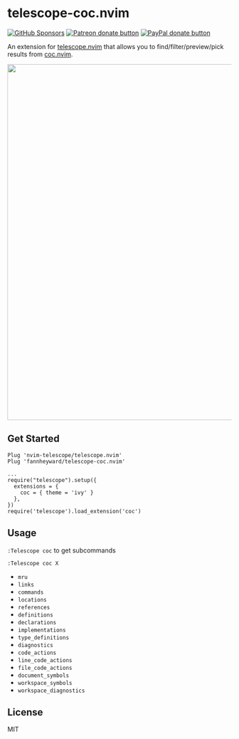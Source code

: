 # telescope-coc.nvim

<!-- markdownlint-disable no-inline-html -->

<a href="https://github.com/sponsors/fannheyward"><img src="https://user-images.githubusercontent.com/345274/133218454-014a4101-b36a-48c6-a1f6-342881974938.png" alt="GitHub Sponsors" /></a>
<a href="https://patreon.com/fannheyward"><img src="https://c5.patreon.com/external/logo/become_a_patron_button.png" alt="Patreon donate button" /></a>
<a href="https://paypal.me/fannheyward"><img src="https://user-images.githubusercontent.com/345274/104303610-41149f00-5505-11eb-88b2-5a95c53187b4.png" alt="PayPal donate button" /></a>

An extension for [telescope.nvim](https://github.com/nvim-telescope/telescope.nvim)
that allows you to find/filter/preview/pick results from [coc.nvim](https://github.com/neoclide/coc.nvim).

<!-- markdownlint-disable-next-line -->
<img width="800" alt="" src="https://user-images.githubusercontent.com/345274/114859433-527b8900-9e1d-11eb-8ffe-5ab275c4747d.png">

## Get Started

```viml
Plug 'nvim-telescope/telescope.nvim'
Plug 'fannheyward/telescope-coc.nvim'

...
require("telescope").setup({
  extensions = {
    coc = { theme = 'ivy' }
  },
})
require('telescope').load_extension('coc')
```

## Usage

`:Telescope coc` to get subcommands

`:Telescope coc X`

- `mru`
- `links`
- `commands`
- `locations`
- `references`
- `definitions`
- `declarations`
- `implementations`
- `type_definitions`
- `diagnostics`
- `code_actions`
- `line_code_actions`
- `file_code_actions`
- `document_symbols`
- `workspace_symbols`
- `workspace_diagnostics`

## License

MIT
